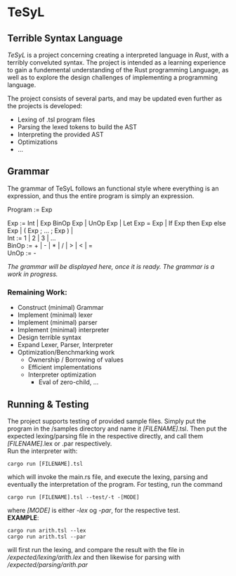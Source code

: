 # TeSyL
## **Te**rrible **Sy**ntax **L**anguage

*TeSyL* is a project concerning creating a interpreted language in *Rust*, with a terribly conveluted syntax. The project is intended as a learning experience to gain a fundemental understanding of the Rust programming Language, as well as to explore the design challenges of implementing a programming language.

The project consists of several parts, and may be updated even further as the projects is developed: 
* Lexing of .tsl program files
* Parsing the lexed tokens to build the AST
* Interpreting the provided AST
* Optimizations
* ...  

## Grammar
The grammar of TeSyL follows an functional style where everything is an expression, and thus the entire program is simply an expression.

Program := Exp

Exp := Int | Exp BinOp Exp | UnOp Exp | Let Exp = Exp | If Exp then Exp else Exp | ( Exp ; ... ; Exp ) |  
Int := 1 | 2 | 3 | ...  
BinOp := + | - | * | / | > | < | =  
UnOp := - 



*The grammar will be displayed here, once it is ready. The grammar is a work in progress.*

### Remaining Work:
 * Construct (minimal) Grammar
 * Implement (minimal) lexer
 * Implement (minimal) parser
 * Implement (minimal) interpreter
 * Design terrible syntax 
 * Expand Lexer, Parser, Interpreter
 * Optimization/Benchmarking work
    * Ownership / Borrowing of values
    * Efficient implementations
    * Interpreter optimization
        * Eval of zero-child, ...

## Running & Testing
The project supports testing of provided sample files. Simply put the program in the /samples directory and name it *[FILENAME]*.tsl. Then put the expected lexing/parsing file in the respective directly, and call them *[FILENAME]*.lex or .par respectively.   
Run the interpreter with:
```
cargo run [FILENAME].tsl
```
which will invoke the main.rs file, and execute the lexing, parsing and eventually the interpretation of the program. For testing, run the command
```
cargo run [FILENAME].tsl --test/-t -[MODE]
```
where *[MODE]* is either *-lex* og *-par*, for the respective test.  
**EXAMPLE**: 
```
cargo run arith.tsl --lex 
cargo run arith.tsl --par
```
will first run the lexing, and compare the result with the file in */expected/lexing/arith.lex* and then likewise for parsing with */expected/parsing/arith.par*